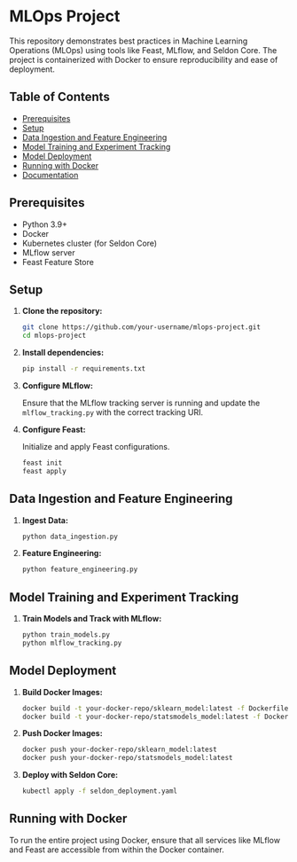 # MLOps Project

This repository demonstrates best practices in Machine Learning Operations (MLOps) using tools like Feast, MLflow, and Seldon Core. The project is containerized with Docker to ensure reproducibility and ease of deployment.

## Table of Contents

- [Prerequisites](#prerequisites)
- [Setup](#setup)
- [Data Ingestion and Feature Engineering](#data-ingestion-and-feature-engineering)
- [Model Training and Experiment Tracking](#model-training-and-experiment-tracking)
- [Model Deployment](#model-deployment)
- [Running with Docker](#running-with-docker)
- [Documentation](#documentation)

## Prerequisites

- Python 3.9+
- Docker
- Kubernetes cluster (for Seldon Core)
- MLflow server
- Feast Feature Store

## Setup

1. **Clone the repository:**

    ```bash
    git clone https://github.com/your-username/mlops-project.git
    cd mlops-project
    ```

2. **Install dependencies:**

    ```bash
    pip install -r requirements.txt
    ```

3. **Configure MLflow:**

    Ensure that the MLflow tracking server is running and update the `mlflow_tracking.py` with the correct tracking URI.

4. **Configure Feast:**

    Initialize and apply Feast configurations.

    ```bash
    feast init
    feast apply
    ```

## Data Ingestion and Feature Engineering

1. **Ingest Data:**

    ```bash
    python data_ingestion.py
    ```

2. **Feature Engineering:**

    ```bash
    python feature_engineering.py
    ```

## Model Training and Experiment Tracking

1. **Train Models and Track with MLflow:**

    ```bash
    python train_models.py
    python mlflow_tracking.py
    ```

## Model Deployment

1. **Build Docker Images:**

    ```bash
    docker build -t your-docker-repo/sklearn_model:latest -f Dockerfile .
    docker build -t your-docker-repo/statsmodels_model:latest -f Dockerfile .
    ```

2. **Push Docker Images:**

    ```bash
    docker push your-docker-repo/sklearn_model:latest
    docker push your-docker-repo/statsmodels_model:latest
    ```

3. **Deploy with Seldon Core:**

    ```bash
    kubectl apply -f seldon_deployment.yaml
    ```

## Running with Docker

To run the entire project using Docker, ensure that all services like MLflow and Feast are accessible from within the Docker container.

